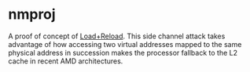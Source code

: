 # nmproj

A  proof of concept of [Load+Reload](https://mlq.me/download/takeaway.pdf).
This side channel attack takes advantage
of how accessing two virtual addresses
mapped to the same physical address
in succession makes the processor
fallback to the L2 cache
in recent AMD architectures.
